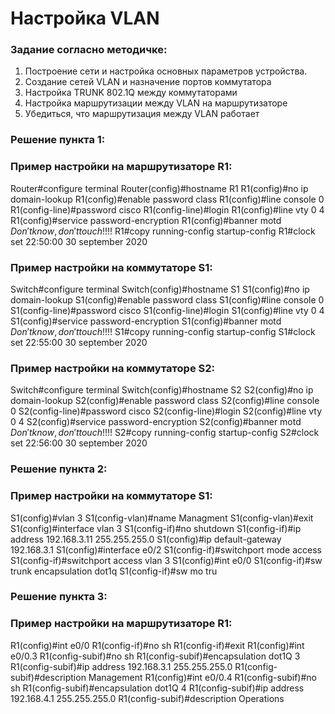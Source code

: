 #  Настройка VLAN 

###  Задание согласно методичке:

  1. Построение сети и настройка основных параметров устройства.
  2. Создание сетей VLAN и назначение портов коммутатора
  3. Настройка TRUNK 802.1Q между коммутаторами
  4. Настройка маршрутизации между VLAN на маршрутизаторе
  5. Убедиться, что маршрутизация между VLAN работает

###  Решение пункта 1:

###  Пример настройки на маршрутизаторе R1:

Router#configure terminal
Router(config)#hostname R1
R1(config)#no ip domain-lookup
R1(config)#enable password class
R1(config)#line console 0
R1(config-line)#password cisco
R1(config-line)#login 
R1(config)#line vty 0 4
R1(config)#service password-encryption
R1(config)#banner motd $Don't know, don't touch !!!!$
R1#copy running-config startup-config
R1#clock set 22:50:00 30 september 2020

###  Пример настройки на коммутаторе S1:
Switch#configure terminal 
Switch(config)#hostname S1
S1(config)#no ip domain-lookup
S1(config)#enable password class
S1(config)#line console 0
S1(config-line)#password cisco
S1(config-line)#login 
S1(config)#line vty 0 4
S1(config)#service password-encryption
S1(config)#banner motd $Don't know, don't touch !!!!$
S1#copy running-config startup-config
S1#clock set 22:55:00 30 september 2020

###  Пример настройки на коммутаторе S2:
Switch#configure terminal 
Switch(config)#hostname S2
S2(config)#no ip domain-lookup
S2(config)#enable password class
S2(config)#line console 0
S2(config-line)#password cisco
S2(config-line)#login 
S2(config)#line vty 0 4
S2(config)#service password-encryption
S2(config)#banner motd $Don't know, don't touch !!!!$
S2#copy running-config startup-config
S2#clock set 22:56:00 30 september 2020

###  Решение пункта 2:
###  Пример настройки на коммутаторе S1:
S1(config)#vlan 3
S1(config-vlan)#name Managment
S1(config-vlan)#exit
S1(config)#interface vlan 3
S1(config-if)#no shutdown
S1(config-if)#ip address 192.168.3.11 255.255.255.0
S1(config)#ip default-gateway 192.168.3.1
S1(config)#interface e0/2
S1(config-if)#switchport mode access
S1(config-if)#switchport access vlan 3
S1(config)#int e0/0
S1(config-if)#sw trunk encapsulation dot1q
S1(config-if)#sw mo tru

###  Решение пункта 3:
###  Пример настройки на маршрутизаторе R1:
R1(config)#int e0/0
R1(config-if)#no sh
R1(config-if)#exit
R1(config)#int e0/0.3
R1(config-subif)#no sh
R1(config-subif)#encapsulation dot1Q 3
R1(config-subif)#ip address 192.168.3.1 255.255.255.0
R1(config-subif)#description Management
R1(config)#int e0/0.4
R1(config-subif)#no sh
R1(config-subif)#encapsulation dot1Q 4
R1(config-subif)#ip address 192.168.4.1 255.255.255.0
R1(config-subif)#description Operations


